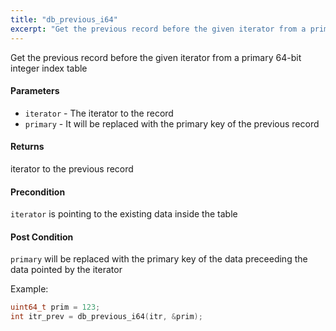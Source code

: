 ```yaml
---
title: "db_previous_i64"
excerpt: "Get the previous record before the given iterator from a primary 64-bit integer index table."
---
```

Get the previous record before the given iterator from a primary 64-bit integer index table

#### Parameters
* `iterator` - The iterator to the record 
* `primary` - It will be replaced with the primary key of the previous record 

#### Returns
iterator to the previous record 

#### Precondition
`iterator` is pointing to the existing data inside the table 

#### Post Condition
`primary` will be replaced with the primary key of the data preceeding the data pointed by the iterator

Example:

```cpp
uint64_t prim = 123;
int itr_prev = db_previous_i64(itr, &prim);
```